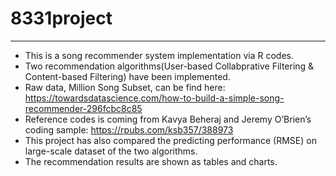 # 8331project
**********************
* This is a song recommender system implementation via R codes.
* Two recommendation algorithms(User-based Collabprative Filtering & Content-based Filtering) have been implemented.
* Raw data, Million Song Subset, can be find here: https://towardsdatascience.com/how-to-build-a-simple-song-recommender-296fcbc8c85
* Reference codes is coming from Kavya Beheraj and Jeremy O’Brien’s coding sample: https://rpubs.com/ksb357/388973
* This project has also compared the predicting performance (RMSE) on large-scale dataset of the two algorithms.
* The recommendation results are shown as tables and charts.
